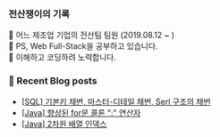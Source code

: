 ### 전산쟁이의 기록
🔭 어느 제조업 기업의 전산팀 팀원 (2019.08.12 ~ )  
🌱 PS, Web Full-Stack을 공부하고 있습니다.  
🤔 이해하고 코딩하려 노력합니다.  


### 📕 Recent Blog posts
<!-- BLOG-POST-LIST:START -->
- [[SQL] 기본키 채번, 마스터-디테일 채번, Serl 구조의 채번](https://kingpiggylab.tistory.com/286)
- [[Java] 향상된 for문 콜론 ":" 연산자](https://kingpiggylab.tistory.com/284)
- [[Java] 2차원 배열 인덱스](https://kingpiggylab.tistory.com/283)
<!-- BLOG-POST-LIST:END -->

<!--
**HoonDragonite/HoonDragonite** is a ✨ _special_ ✨ repository because its `README.md` (this file) appears on your GitHub profile.

Here are some ideas to get you started:

- 🔭 I’m currently working on ...
- 🌱 I’m currently learning ...
- 👯 I’m looking to collaborate on ...
- 🤔 I’m looking for help with ...
- 💬 Ask me about ...
- 📫 How to reach me: ...
- 😄 Pronouns: ...
- ⚡ Fun fact: ...
-->
